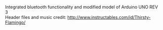 Integrated bluetooth functionality and modified model of Arduino UNO REV 3<br />
Header files and music credit: http://www.instructables.com/id/Thirsty-Flamingo/